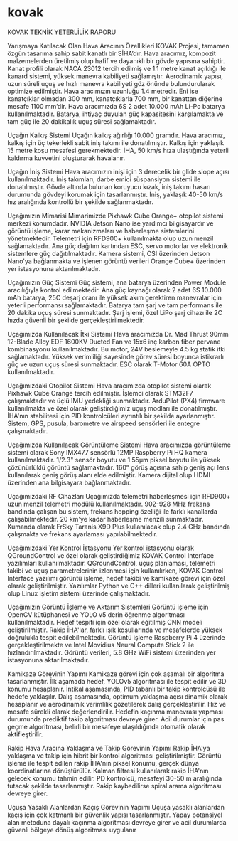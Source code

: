 # kovak
KOVAK 
TEKNİK YETERLİLİK RAPORU

Yarışmaya Katılacak Olan Hava Aracının Özellikleri
KOVAK Projesi, tamamen özgün tasarıma sahip sabit kanatlı bir SİHA’dır. Hava aracımız, kompozit malzemelerden üretilmiş olup hafif ve dayanıklı bir gövde yapısına sahiptir. Kanat profili olarak NACA 23012 tercih edilmiş ve 1.1 metre kanat açıklığı ile kanard sistemi, yüksek manevra kabiliyeti sağlamıştır. Aerodinamik yapısı, uzun süreli uçuş ve hızlı manevra kabiliyeti göz önünde bulundurularak optimize edilmiştir. Hava aracımızın uzunluğu 1.4 metredir. Eni ise kanatçıklar olmadan 300 mm, kanatçıklarla 700 mm, bir kanattan diğerine mesafe 1100 mm’dir. Hava aracımızda 6S 2 adet 10.000 mAh Li-Po batarya kullanılmaktadır. Batarya, ihtiyaç duyulan güç kapasitesini karşılamakta ve tam güç ile 20 dakikalık uçuş süresi sağlamaktadır.

Uçağın Kalkış Sistemi
Uçağın kalkış ağırlığı 10.000 gramdır. Hava aracımız, kalkış için üç tekerlekli sabit iniş takımı ile donatılmıştır. Kalkış için yaklaşık 15 metre koşu mesafesi gerekmektedir. İHA, 50 km/s hıza ulaştığında yeterli kaldırma kuvvetini oluşturarak havalanır.

Uçağın İniş Sistemi
Hava aracımızın inişi için 3 derecelik bir glide slope açısı kullanılmaktadır. İniş takımları, darbe emici süspansiyon sistemi ile donatılmıştır. Gövde altında bulunan koruyucu kızak, iniş takımı hasarı durumunda gövdeyi korumak için tasarlanmıştır. İniş, yaklaşık 40-50 km/s hız aralığında kontrollü bir şekilde sağlanmaktadır.

Uçağımızın Mimarisi
Mimarimizde Pixhawk Cube Orange+ otopilot sistemi merkezi konumdadır. NVIDIA Jetson Nano ise yardımcı bilgisayardır ve görüntü işleme, karar mekanizmaları ve haberleşme sistemlerini yönetmektedir. Telemetri için RFD900+ kullanılmakta olup uzun menzil sağlamaktadır. Ana güç dağıtım kartından ESC, servo motorlar ve elektronik sistemlere güç dağıtılmaktadır. Kamera sistemi, CSI üzerinden Jetson Nano'ya bağlanmakta ve işlenen görüntü verileri Orange Cube+ üzerinden yer istasyonuna aktarılmaktadır.




Uçağımızın Güç Sistemi
Güç sistemi, ana batarya üzerinden Power Module aracılığıyla kontrol edilmektedir. Ana güç kaynağı olarak 2 adet 6S 10.000 mAh batarya, 25C deşarj oranı ile yüksek akım gerektiren manevralar için yeterli performansı sağlamaktadır. Batarya tam şarj ve tam performans ile 20 dakika uçuş süresi sunmaktadır. Şarj işlemi, özel LiPo şarj cihazı ile 2C hızda güvenli bir şekilde gerçekleştirilmektedir.

Uçağımızda Kullanılacak İtki Sistemi
Hava aracımızda Dr. Mad Thrust 90mm 12-Blade Alloy EDF 1600KV Ducted Fan ve 15x6 inç karbon fiber pervane kombinasyonu kullanılmaktadır. Bu motor, 24V beslemeyle 4.5 kg statik itki sağlamaktadır. Yüksek verimliliği sayesinde görev süresi boyunca istikrarlı güç ve uzun uçuş süresi sunmaktadır. ESC olarak T-Motor 60A OPTO kullanılmaktadır.

Uçağımızdaki Otopilot Sistemi
Hava aracımızda otopilot sistemi olarak Pixhawk Cube Orange tercih edilmiştir. İşlemci olarak STM32F7 çalışmaktadır ve üçlü IMU yedekliği sunmaktadır. ArduPilot (PX4) firmware kullanılmakta ve özel olarak geliştirdiğimiz uçuş modları ile donatılmıştır. İHA'nın stabilitesi için PID kontrolcüleri ayrıntılı bir şekilde ayarlanmıştır. Sistem, GPS, pusula, barometre ve airspeed sensörleri ile entegre çalışmaktadır.

Uçağımızda Kullanılacak Görüntüleme Sistemi
Hava aracımızda görüntüleme sistemi olarak Sony IMX477 sensörlü 12MP Raspberry Pi HQ kamera kullanılmaktadır. 1/2.3" sensör boyutu ve 1.55μm piksel boyutu ile yüksek çözünürlüklü görüntü sağlamaktadır. 160° görüş açısına sahip geniş açı lens kullanılarak geniş görüş alanı elde edilmiştir. Kamera dijital olup HDMI üzerinden ana bilgisayara bağlanmaktadır.


Uçağımızdaki RF Cihazları
Uçağımızda telemetri haberleşmesi için RFD900+ uzun menzil telemetri modülü kullanılmaktadır. 902-928 MHz frekans bandında çalışan bu sistem, frekans hopping özelliği ile farklı kanallarda çalışabilmektedir. 20 km'ye kadar haberleşme menzili sunmaktadır. Kumanda olarak FrSky Taranis X9D Plus kullanılacak olup 2.4 GHz bandında çalışmakta ve frekans ayarlaması yapılabilmektedir.

Uçağımızdaki Yer Kontrol İstasyonu
Yer kontrol istasyonu olarak QGroundControl ve özel olarak geliştirdiğimiz KOVAK Control Interface yazılımları kullanılmaktadır. QGroundControl, uçuş planlaması, telemetri takibi ve uçuş parametrelerinin izlenmesi için kullanılırken, KOVAK Control Interface yazılımı görüntü işleme, hedef takibi ve kamikaze görevi için özel olarak geliştirilmiştir. Yazılımlar Python ve C++ dilleri kullanılarak geliştirilmiş olup Linux işletim sistemi üzerinde çalışmaktadır.

Uçağımızın Görüntü İşleme ve Aktarım Sistemleri
Görüntü işleme için OpenCV kütüphanesi ve YOLO v5 derin öğrenme algoritması kullanılmaktadır. Hedef tespiti için özel olarak eğitilmiş CNN modeli geliştirilmiştir. Rakip İHA'lar, farklı ışık koşullarında ve mesafelerde yüksek doğrulukla tespit edilebilmektedir. Görüntü işleme Raspberry Pi 4 üzerinde gerçekleştirilmekte ve Intel Movidius Neural Compute Stick 2 ile hızlandırılmaktadır. Görüntü verileri, 5.8 GHz WiFi sistemi üzerinden yer istasyonuna aktarılmaktadır.

Kamikaze Görevinin Yapımı
Kamikaze görevi için çok aşamalı bir algoritma tasarlanmıştır. İlk aşamada hedef, YOLOv5 algoritması ile tespit edilir ve 3D konumu hesaplanır. İntikal aşamasında, PID tabanlı bir takip kontrolcüsü ile hedefe yaklaşılır. Dalış aşamasında, optimum yaklaşma açısı dinamik olarak hesaplanır ve aerodinamik verimlilik gözetilerek dalış gerçekleştirilir. Hız ve mesafe sürekli olarak değerlendirilir. Hedefin kaçınma manevrası yapması durumunda prediktif takip algoritması devreye girer. Acil durumlar için pas geçme algoritması, belirli bir mesafeye ulaşıldığında otomatik olarak aktifleştirilir.

Rakip Hava Aracına Yaklaşma ve Takip Görevinin Yapımı
Rakip İHA'ya yaklaşma ve takip için hibrit bir kontrol algoritması geliştirilmiştir. Görüntü işleme ile tespit edilen rakip İHA'nın piksel konumu, gerçek dünya koordinatlarına dönüştürülür. Kalman filtresi kullanılarak rakip İHA'nın gelecek konumu tahmin edilir. PD kontrolcü, mesafeyi 30-50 m aralığında tutacak şekilde tasarlanmıştır. Rakip kaybedilirse spiral arama algoritması devreye girer.


Uçuşa Yasaklı Alanlardan Kaçış Görevinin Yapımı
Uçuşa yasaklı alanlardan kaçış için çok katmanlı bir güvenlik yapısı tasarlanmıştır. Yapay potansiyel alan metoduna dayalı kaçınma algoritması devreye girer ve acil durumlarda güvenli bölgeye dönüş algoritması uygulanır
